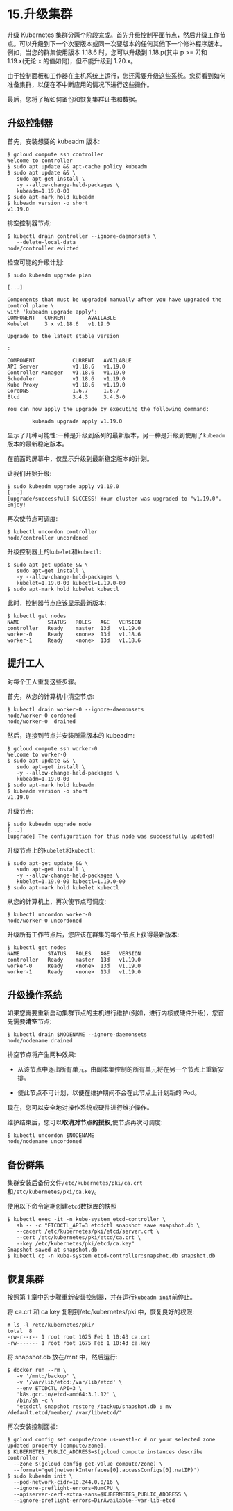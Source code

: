 # 15.升级集群

升级 Kubernetes 集群分两个阶段完成。首先升级控制平面节点，然后升级工作节点。可以升级到下一个次要版本或同一次要版本的任何其他下一个修补程序版本。例如，当您的群集使用版本 1.18.6 时，您可以升级到 1.18.p(其中 p >= 7)和 1.19.x(无论 x 的值如何)，但不能升级到 1.20.x。

由于控制面板和工作器在主机系统上运行，您还需要升级这些系统。您将看到如何准备集群，以便在不中断应用的情况下进行这些操作。

最后，您将了解如何备份和恢复集群证书和数据。

## 升级控制器

首先，安装想要的 kubeadm 版本:

```
$ gcloud compute ssh controller
Welcome to controller
$ sudo apt update && apt-cache policy kubeadm
$ sudo apt update && \
   sudo apt-get install \
   -y --allow-change-held-packages \
   kubeadm=1.19.0-00
$ sudo apt-mark hold kubeadm
$ kubeadm version -o short
v1.19.0

```

排空控制器节点:

```
$ kubectl drain controller --ignore-daemonsets \
   --delete-local-data
node/controller evicted

```

检查可能的升级计划:

```
$ sudo kubeadm upgrade plan

[...]

Components that must be upgraded manually after you have upgraded the control plane \
with 'kubeadm upgrade apply':
COMPONENT   CURRENT       AVAILABLE
Kubelet     3 x v1.18.6   v1.19.0

Upgrade to the latest stable version

:

COMPONENT            CURRENT   AVAILABLE
API Server           v1.18.6   v1.19.0
Controller Manager   v1.18.6   v1.19.0
Scheduler            v1.18.6   v1.19.0
Kube Proxy           v1.18.6   v1.19.0
CoreDNS              1.6.7     1.6.7
Etcd                 3.4.3     3.4.3-0

You can now apply the upgrade by executing the following command:

        kubeadm upgrade apply v1.19.0

```

显示了几种可能性:一种是升级到系列的最新版本，另一种是升级到使用了`kubeadm`版本的最新稳定版本。

在前面的屏幕中，仅显示升级到最新稳定版本的计划。

让我们开始升级:

```
$ sudo kubeadm upgrade apply v1.19.0
[...]
[upgrade/successful] SUCCESS! Your cluster was upgraded to "v1.19.0". Enjoy!

```

再次使节点可调度:

```
$ kubectl uncordon controller
node/controller uncordoned

```

升级控制器上的`kubelet`和`kubectl`:

```
$ sudo apt-get update && \
   sudo apt-get install \
   -y --allow-change-held-packages \
   kubelet=1.19.0-00 kubectl=1.19.0-00
$ sudo apt-mark hold kubelet kubectl

```

此时，控制器节点应该显示最新版本:

```
$ kubectl get nodes
NAME         STATUS   ROLES   AGE   VERSION
controller   Ready    master  13d   v1.19.0
worker-0     Ready    <none>  13d   v1.18.6
worker-1     Ready    <none>  13d   v1.18.6

```

## 提升工人

对每个工人重复这些步骤。

首先，从您的计算机中清空节点:

```
$ kubectl drain worker-0 --ignore-daemonsets
node/worker-0 cordoned
node/worker-0  drained

```

然后，连接到节点并安装所需版本的 kubeadm:

```
$ gcloud compute ssh worker-0
Welcome to worker-0
$ sudo apt update && \
   sudo apt-get install \
   -y --allow-change-held-packages \
   kubeadm=1.19.0-00
$ sudo apt-mark hold kubeadm
$ kubeadm version -o short
v1.19.0

```

升级节点:

```
$ sudo kubeadm upgrade node
[...]
[upgrade] The configuration for this node was successfully updated!

```

升级节点上的`kubelet`和`kubectl`:

```
$ sudo apt-get update && \
   sudo apt-get install \
   -y --allow-change-held-packages \
   kubelet=1.19.0-00 kubectl=1.19.0-00
$ sudo apt-mark hold kubelet kubectl

```

从您的计算机上，再次使节点可调度:

```
$ kubectl uncordon worker-0
node/worker-0 uncordoned

```

升级所有工作节点后，您应该在群集的每个节点上获得最新版本:

```
$ kubectl get nodes
NAME         STATUS   ROLES   AGE   VERSION
controller   Ready    master  13d   v1.19.0
worker-0     Ready    <none>  13d   v1.19.0
worker-1     Ready    <none>  13d   v1.19.0

```

## 升级操作系统

如果您需要重新启动集群节点的主机进行维护(例如，进行内核或硬件升级)，您首先需要**清空**节点:

```
$ kubectl drain $NODENAME --ignore-daemonsets
node/nodename drained

```

排空节点将产生两种效果:

*   从该节点中逐出所有单元，由副本集控制的所有单元将在另一个节点上重新安排。

*   使此节点不可计划，以便在维护期间不会在此节点上计划新的 Pod。

现在，您可以安全地对操作系统或硬件进行维护操作。

维护结束后，您可以**取消对节点的授权**,使节点再次可调度:

```
$ kubectl uncordon $NODENAME
node/nodename uncordoned

```

## 备份群集

集群安装后备份文件`/etc/kubernetes/pki/ca.crt`和`/etc/kubernetes/pki/ca.key`。

使用以下命令定期创建`etcd`数据库的快照

```
$ kubectl exec -it -n kube-system etcd-controller \
   sh -- -c "ETCDCTL_API=3 etcdctl snapshot save snapshot.db \
   --cacert /etc/kubernetes/pki/etcd/server.crt \
   --cert /etc/kubernetes/pki/etcd/ca.crt \
   --key /etc/kubernetes/pki/etcd/ca.key"
Snapshot saved at snapshot.db
$ kubectl cp -n kube-system etcd-controller:snapshot.db snapshot.db

```

## 恢复集群

按照第 [1 章](01.html)中的步骤重新安装控制器，并在运行`kubeadm init`前停止。

将 ca.crt 和 ca.key 复制到/etc/kubernetes/pki 中，恢复良好的权限:

```
# ls -l /etc/kubernetes/pki/
total  8
-rw-r--r-- 1 root root 1025 Feb 1 10:43 ca.crt
-rw------- 1 root root 1675 Feb 1 10:43 ca.key

```

将 snapshot.db 放在/mnt 中，然后运行:

```
$ docker run --rm \
   -v '/mnt:/backup' \
   -v '/var/lib/etcd:/var/lib/etcd' \
   --env ETCDCTL_API=3 \
   'k8s.gcr.io/etcd-amd64:3.1.12' \
   /bin/sh -c \
   "etcdctl snapshot restore /backup/snapshot.db ; mv /default.etcd/member/ /var/lib/etcd/"

```

再次安装控制面板:

```
$ gcloud config set compute/zone us-west1-c # or your selected zone
Updated property [compute/zone].
$ KUBERNETES_PUBLIC_ADDRESS=$(gcloud compute instances describe controller \
  --zone $(gcloud config get-value compute/zone) \
  --format='get(networkInterfaces[0].accessConfigs[0].natIP)')
$ sudo kubeadm init \
  --pod-network-cidr=10.244.0.0/16 \
  --ignore-preflight-errors=NumCPU \
  --apiserver-cert-extra-sans=$KUBERNETES_PUBLIC_ADDRESS \
  --ignore-preflight-errors=DirAvailable--var-lib-etcd

```